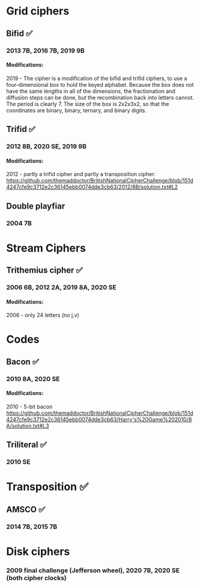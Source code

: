 

# Grid ciphers 

## Bifid ✅

### 2013 7B, 2016 7B, 2019 9B 
#### Modifications: 
2019 - The cipher is a modification of the bifid and trifid ciphers, to use
a four-dimensional box to hold the keyed alphabet. Because the box
does not have the same lengths in all of the dimensions, the fractionation
and diffusion steps can be done, but the recombination back into letters
cannot. The period is clearly 7. The size of the box is 2x2x3x2, so
that the coordinates are binary, binary, ternary, and binary digits.

## Trifid ✅
### 2012 8B, 2020 SE, 2019 9B 
#### Modifications: 
2012 - partly a trifid cipher and partly a transposition cipher: https://github.com/themaddoctor/BritishNationalCipherChallenge/blob/151d4247cfe9c3712e2c36145ebb0074dde3cb63/2012/8B/solution.txt#L2

## Double playfiar 
### 2004 7B


# Stream Ciphers 
## Trithemius cipher ✅
### 2006 6B, 2012 2A, 2019 8A, 2020 SE
#### Modifications: 
2006 - only 24 letters (no j,v)

# Codes 

## Bacon ✅
### 2010 8A, 2020 SE
#### Modifications: 
2010 - 5-bit bacon https://github.com/themaddoctor/BritishNationalCipherChallenge/blob/151d4247cfe9c3712e2c36145ebb0074dde3cb63/Harry's%20Game%202010/8A/solution.txt#L3

## Triliteral ✅
### 2010 SE 

# Transposition ✅
## AMSCO ✅
### 2014 7B, 2015 7B

# Disk ciphers
### 2009 final challenge (Jefferson wheel), 2020 7B, 2020 SE (both cipher clocks)

